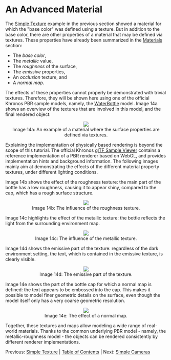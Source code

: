 
# An Advanced Material

The [Simple Texture](gltfTutorial_013_SimpleTexture.md) example in the previous section showed a material for which the "base color" was defined using a texture. But in addition to the base color, there are other properties of a material that may be defined via textures. These properties have already been summarized in the [Materials](gltfTutorial_010_Materials.md) section:

- The *base color*,
- The *metallic* value,
- The *roughness* of the surface,
- The *emissive* properties,
- An *occlusion* texture, and
- A *normal map*.


The effects of these properties cannot properly be demonstrated with trivial textures. Therefore, they will be shown here using one of the official Khronos PBR sample models, namely, the [WaterBottle](https://github.com/KhronosGroup/glTF-Sample-Assets/tree/main/Models/WaterBottle) model. Image 14a shows an overview of the textures that are involved in this model, and the final rendered object:

<p align="center">
<img src="/images/materials.png" /><br>
<a name="cameras-png"></a>Image 14a: An example of a material where the surface properties are defined via textures.
</p>

Explaining the implementation of physically based rendering is beyond the scope of this tutorial. The official Khronos [glTF Sample Viewer](https://github.com/KhronosGroup/glTF-Sample-Viewer) contains a reference implementation of a PBR renderer based on WebGL, and provides implementation hints and background information. The following images mainly aim at demonstrating the effects of the different material property textures, under different lighting conditions.

Image 14b shows the effect of the roughness texture: the main part of the bottle has a low roughness, causing it to appear shiny, compared to the cap, which has a rough surface structure.

<p align="center">
<img src="/images/advancedMaterial_roughness.png" /><br>
<a name="advancedMaterial_roughness-png"></a>Image 14b: The influence of the roughness texture.
</p>

Image 14c highlights the effect of the metallic texture: the bottle reflects the light from the surrounding environment map.

<p align="center">
<img src="/images/advancedMaterial_metallic.png" /><br>
<a name="advancedMaterial_metallic-png"></a>Image 14c: The influence of the metallic texture.
</p>

Image 14d shows the emissive part of the texture: regardless of the dark environment setting, the text, which is contained in the emissive texture, is clearly visible.

<p align="center">
<img src="/images/advancedMaterial_emissive.png" /><br>
<a name="advancedMaterial_emissive-png"></a>Image 14d: The emissive part of the texture.
</p>

Image 14e shows the part of the bottle cap for which a normal map is defined: the text appears to be embossed into the cap. This makes it possible to model finer geometric details on the surface, even though the model itself only has a very coarse geometric resolution.

<p align="center">
<img src="/images/advancedMaterial_normal.png" /><br>
<a name="advancedMaterial_normal-png"></a>Image 14e: The effect of a normal map.
</p>

Together, these textures and maps allow modeling a wide range of real-world materials. Thanks to the common underlying PBR model - namely, the metallic-roughness model - the objects can be rendered consistently by different renderer implementations.



Previous: [Simple Texture](gltfTutorial_013_SimpleTexture.md) | [Table of Contents](README.md) | Next: [Simple Cameras](gltfTutorial_015_SimpleCameras.md)
